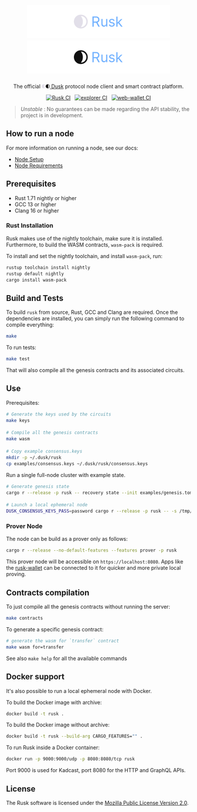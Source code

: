 <h1 align="center">
<img height="90" src="assets/rusk_logo_light.svg#gh-dark-mode-only" alt="Rusk">
<img height="90" src="assets/rusk_logo_dark.svg#gh-light-mode-only" alt="Rusk">
</h1>

<p align="center">
  The official <img height="11" src="assets/dusk_circular_light.svg#gh-dark-mode-only"><img height="11" src="assets/dusk_circular_dark.svg#gh-light-mode-only"><a href="https://dusk.network/"> Dusk</a> protocol node client and smart contract platform.
</p>

<p align=center>
<a href="https://github.com/dusk-network/rusk/actions/workflows/rusk_ci.yml">
<img src="https://github.com/dusk-network/rusk/actions/workflows/rusk_ci.yml/badge.svg" alt="Rusk CI"></a>
&nbsp;
<a href="https://github.com/dusk-network/rusk/actions/workflows/explorer_ci.yml">
<img src="https://github.com/dusk-network/rusk/actions/workflows/explorer_ci.yml/badge.svg" alt="explorer CI"></a>
&nbsp;
<a href="https://github.com/dusk-network/rusk/actions/workflows/webwallet_ci.yml">
<img src="https://github.com/dusk-network/rusk/actions/workflows/webwallet_ci.yml/badge.svg" alt="web-wallet CI"></a>
</p>

> _Unstable_ : No guarantees can be made regarding the API stability, the project is in development.

## How to run a node

For more information on running a node, see our docs: 
- [Node Setup](https://docs.dusk.network/getting-started/node-setup/overview)
- [Node Requirements](https://docs.dusk.network/getting-started/node-setup/node-requirements)

## Prerequisites

- Rust 1.71 nightly or higher
- GCC 13 or higher
- Clang 16 or higher

### Rust Installation

Rusk makes use of the nightly toolchain, make sure it is installed. Furthermore, to build the WASM contracts, `wasm-pack` is required.

To install and set the nightly toolchain, and install `wasm-pack`, run:
```bash
rustup toolchain install nightly
rustup default nightly
cargo install wasm-pack
```

## Build and Tests

To build `rusk` from source, Rust, GCC and Clang are required. Once the dependencies are installed, you can simply run the following command to compile everything:

```bash
make
```

To run tests:

```bash
make test
```

That will also compile all the genesis contracts and its associated circuits.

## Use

Prerequisites:

```bash
# Generate the keys used by the circuits
make keys

# Compile all the genesis contracts
make wasm

# Copy example consensus.keys
mkdir -p ~/.dusk/rusk
cp examples/consensus.keys ~/.dusk/rusk/consensus.keys
```

Run a single full-node cluster with example state.

```bash
# Generate genesis state
cargo r --release -p rusk -- recovery state --init examples/genesis.toml -o /tmp/example.state

# Launch a local ephemeral node
DUSK_CONSENSUS_KEYS_PASS=password cargo r --release -p rusk -- -s /tmp/example.state
```

### Prover Node

The node can be build as a prover only as follows:
```bash
cargo r --release --no-default-features --features prover -p rusk
```

This prover node will be accessible on `https://localhost:8080`. Apps like the [rusk-wallet](https://github.com/dusk-network/rusk/tree/master/rusk-wallet) can be connected to it for quicker and more private local proving.

## Contracts compilation

To just compile all the genesis contracts without running the server:

```bash
make contracts
```

To generate a specific genesis contract:

```bash
# generate the wasm for `transfer` contract
make wasm for=transfer
```

See also `make help` for all the available commands

## Docker support

It's also possible to run a local ephemeral node with Docker.

To build the Docker image with archive:
```bash
docker build -t rusk .
```

To build the Docker image without archive:

```bash
docker build -t rusk --build-arg CARGO_FEATURES="" .
```

To run Rusk inside a Docker container:

```bash
docker run -p 9000:9000/udp -p 8080:8080/tcp rusk
```

Port 9000 is used for Kadcast, port 8080 for the HTTP and GraphQL APIs.

## License

The Rusk software is licensed under the [Mozilla Public License Version 2.0](./LICENSE).
